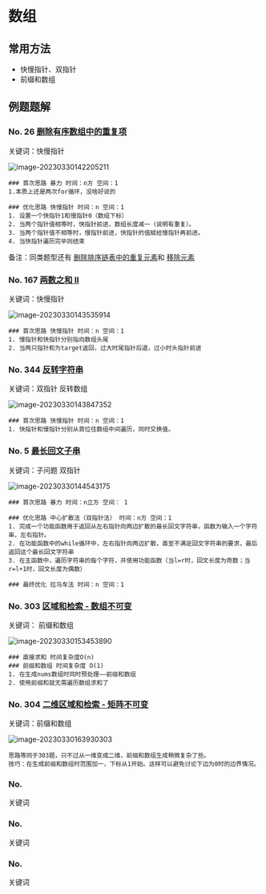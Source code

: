 # 数组

## 常用方法

- 快慢指针、双指针
- 前缀和数组

## 例题题解

### No. 26 [删除有序数组中的重复项](https://leetcode.cn/problems/remove-duplicates-from-sorted-array/)

关键词：快慢指针

![image-20230330142205211](C:\Users\Wineash\AppData\Roaming\Typora\typora-user-images\image-20230330142205211.png)

```
### 首次思路 暴力 时间：n方 空间：1
1.本质上还是两次for循环，没啥好说的

### 优化思路 快慢指针 时间：n 空间：1
1. 设置一个快指针1和慢指针0（数组下标）
2. 当两个指针值相等时，快指针前进，数组长度减一（说明有重复）。
3. 当两个指针值不相等时，慢指针前进，快指针的值赋给慢指针再前进。
4. 当快指针遍历完毕则结束
```

备注：同类题型还有 [删除排序链表中的重复元素](https://leetcode.cn/problems/remove-duplicates-from-sorted-list/)和 [移除元素](https://leetcode.cn/problems/remove-element/)

### No. 167  [两数之和 II](https://leetcode.cn/problems/two-sum-ii-input-array-is-sorted/)

关键词：快慢指针

![image-20230330143535914](C:\Users\Wineash\AppData\Roaming\Typora\typora-user-images\image-20230330143535914.png)

```
### 首次思路 快慢指针 时间：n 空间：1
1. 慢指针和快指针分别指向数组头尾
2. 当两只指针和为target返回，过大时尾指针后退，过小时头指针前进
```

### No.  344 [反转字符串](https://leetcode.cn/problems/reverse-string/)

关键词：双指针 反转数组

![image-20230330143847352](C:\Users\Wineash\AppData\Roaming\Typora\typora-user-images\image-20230330143847352.png)

```
### 首次思路 快慢指针 时间：n 空间：1
1. 快指针和慢指针分别从首位往数组中间遍历，同时交换值。
```

### No. 5 [最长回文子串](https://leetcode.cn/problems/longest-palindromic-substring/)

关键词：子问题  双指针

![image-20230330144543175](C:\Users\Wineash\AppData\Roaming\Typora\typora-user-images\image-20230330144543175.png)

```
### 首次思路 暴力 时间：n立方 空间： 1

### 优化思路 中心扩散法（双指针法） 时间：n方 空间：1
1. 完成一个功能函数用于返回从左右指针向两边扩散的最长回文字符串，函数为输入一个字符串、左右指针。
2. 在功能函数中的while循环中，左右指针向两边扩散，直至不满足回文字符串的要求，最后返回这个最长回文字符串
3. 在主函数中，遍历字符串的每个字符，并使用功能函数（当l=r时，回文长度为奇数；当r=l+1时，回文长度为偶数）

### 最终优化 拉马车法 时间：n 空间：1
```

### No. 303  [区域和检索 - 数组不可变](https://leetcode.cn/problems/range-sum-query-immutable/)

关键词： 前缀和数组

![image-20230330153453890](C:\Users\Wineash\AppData\Roaming\Typora\typora-user-images\image-20230330153453890.png)

```
### 直接求和 时间复杂度O(n)
### 前缀和数组 时间复杂度 O(1)
1. 在生成nums数组时同时预处理——前缀和数组
2. 使用前缀和就无需遍历数组求和了
```

### No. 304  [二维区域和检索 - 矩阵不可变](https://leetcode.cn/problems/range-sum-query-2d-immutable/)

关键词：前缀和数组

![image-20230330163930303](C:\Users\Wineash\AppData\Roaming\Typora\typora-user-images\image-20230330163930303.png)

```
思路等同于303题，只不过从一维变成二维，前缀和数组生成稍微复杂了些。
技巧：在生成前缀和数组时范围加一，下标从1开始。这样可以避免讨论下边为0时的边界情况。
```

### No. 

关键词

### No. 

关键词

### No. 

关键词